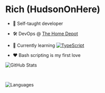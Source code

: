 # Rich (HudsonOnHere)

- 🧠 Self-taught developer

- 🛠 DevOps @ [The Home Depot](https://github.com/homedepot)

- 🌱 Currently learning [![TypeScript](https://img.shields.io/badge/%3C%2F%3E-TypeScript-%230074c1.svg)](http://www.typescriptlang.org/)

- ❤️ Bash scripting is my first love

![GitHub Stats](https://github-readme-stats.vercel.app/api?username=hudsononhere&count_private=true&show_icons=true&theme=react)

<br>

![Languages](https://github-readme-stats.vercel.app/api/top-langs/?username=hudsononhere&layout=donut&count_private=true&langs_count=10&theme=react)
